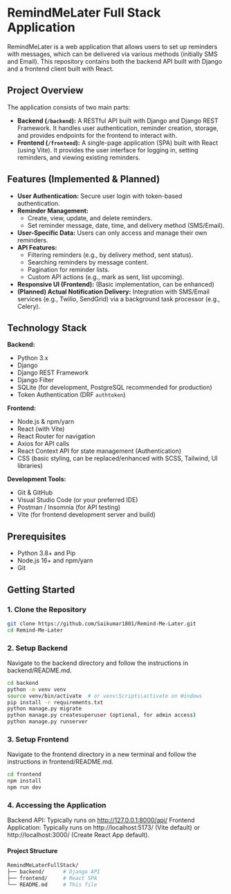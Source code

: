 # RemindMeLater Full Stack Application

RemindMeLater is a web application that allows users to set up reminders with messages, which can be delivered via various methods (initially SMS and Email). This repository contains both the backend API built with Django and a frontend client built with React.

## Project Overview

The application consists of two main parts:

*   **Backend (`/backend`):** A RESTful API built with Django and Django REST Framework. It handles user authentication, reminder creation, storage, and provides endpoints for the frontend to interact with.
*   **Frontend (`/frontend`):** A single-page application (SPA) built with React (using Vite). It provides the user interface for logging in, setting reminders, and viewing existing reminders.

## Features (Implemented & Planned)

*   **User Authentication:** Secure user login with token-based authentication.
*   **Reminder Management:**
    *   Create, view, update, and delete reminders.
    *   Set reminder message, date, time, and delivery method (SMS/Email).
*   **User-Specific Data:** Users can only access and manage their own reminders.
*   **API Features:**
    *   Filtering reminders (e.g., by delivery method, sent status).
    *   Searching reminders by message content.
    *   Pagination for reminder lists.
    *   Custom API actions (e.g., mark as sent, list upcoming).
*   **Responsive UI (Frontend):** (Basic implementation, can be enhanced)
*   **(Planned) Actual Notification Delivery:** Integration with SMS/Email services (e.g., Twilio, SendGrid) via a background task processor (e.g., Celery).

## Technology Stack

**Backend:**
*   Python 3.x
*   Django
*   Django REST Framework
*   Django Filter
*   SQLite (for development, PostgreSQL recommended for production)
*   Token Authentication (DRF `authtoken`)

**Frontend:**
*   Node.js & npm/yarn
*   React (with Vite)
*   React Router for navigation
*   Axios for API calls
*   React Context API for state management (Authentication)
*   CSS (basic styling, can be replaced/enhanced with SCSS, Tailwind, UI libraries)

**Development Tools:**
*   Git & GitHub
*   Visual Studio Code (or your preferred IDE)
*   Postman / Insomnia (for API testing)
*   Vite (for frontend development server and build)

## Prerequisites

*   Python 3.8+ and Pip
*   Node.js 16+ and npm/yarn
*   Git

## Getting Started

### 1. Clone the Repository

```bash
git clone https://github.com/Saikumar1801/Remind-Me-Later.git
cd Remind-Me-Later
```

### 2. Setup Backend
Navigate to the backend directory and follow the instructions in backend/README.md.
```bash
cd backend
python -m venv venv
source venv/bin/activate  # or venv\Scripts\activate on Windows
pip install -r requirements.txt
python manage.py migrate
python manage.py createsuperuser (optional, for admin access)
python manage.py runserver
```

### 3. Setup Frontend
Navigate to the frontend directory in a new terminal and follow the instructions in frontend/README.md.
```bash
cd frontend
npm install
npm run dev
```

### 4. Accessing the Application
Backend API: Typically runs on http://127.0.0.1:8000/api/
Frontend Application: Typically runs on http://localhost:5173/ (Vite default) or http://localhost:3000/ (Create React App default).
#### Project Structure
```bash
RemindMeLaterFullStack/
├── backend/      # Django API
├── frontend/     # React SPA
└── README.md     # This file
```
